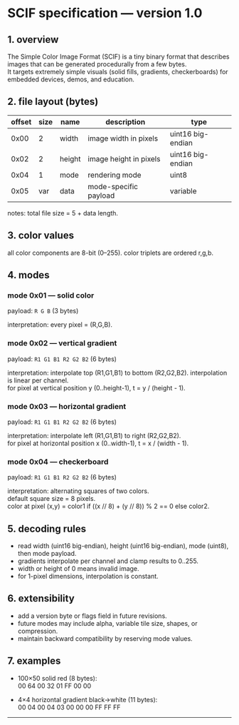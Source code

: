 # SCIF specification — version 1.0

## 1. overview
The Simple Color Image Format (SCIF) is a tiny binary format that describes images that can be generated procedurally from a few bytes.  
It targets extremely simple visuals (solid fills, gradients, checkerboards) for embedded devices, demos, and education.

## 2. file layout (bytes)

| offset | size | name   | description                     | type |
|--------|------|--------|----------------------------------|------|
| 0x00   | 2    | width  | image width in pixels           | uint16 big-endian |
| 0x02   | 2    | height | image height in pixels          | uint16 big-endian |
| 0x04   | 1    | mode   | rendering mode                  | uint8 |
| 0x05   | var  | data   | mode-specific payload           | variable |

notes: total file size = 5 + data length.

## 3. color values
all color components are 8-bit (0–255). color triplets are ordered r,g,b.

## 4. modes

### mode 0x01 — solid color
payload: `R G B` (3 bytes)

interpretation: every pixel = (R,G,B).

### mode 0x02 — vertical gradient
payload: `R1 G1 B1 R2 G2 B2` (6 bytes)

interpretation: interpolate top (R1,G1,B1) to bottom (R2,G2,B2). interpolation is linear per channel.  
for pixel at vertical position y (0..height-1), t = y / (height - 1).

### mode 0x03 — horizontal gradient
payload: `R1 G1 B1 R2 G2 B2` (6 bytes)

interpretation: interpolate left (R1,G1,B1) to right (R2,G2,B2).  
for pixel at horizontal position x (0..width-1), t = x / (width - 1).

### mode 0x04 — checkerboard
payload: `R1 G1 B1 R2 G2 B2` (6 bytes)

interpretation: alternating squares of two colors.  
default square size = 8 pixels.  
color at pixel (x,y) = color1 if ((x // 8) + (y // 8)) % 2 == 0 else color2.

## 5. decoding rules
- read width (uint16 big-endian), height (uint16 big-endian), mode (uint8), then mode payload.  
- gradients interpolate per channel and clamp results to 0..255.  
- width or height of 0 means invalid image.  
- for 1-pixel dimensions, interpolation is constant.

## 6. extensibility
- add a version byte or flags field in future revisions.  
- future modes may include alpha, variable tile size, shapes, or compression.  
- maintain backward compatibility by reserving mode values.

## 7. examples
- 100×50 solid red (8 bytes):  
00 64 00 32 01 FF 00 00

- 4×4 horizontal gradient black→white (11 bytes):  
00 04 00 04 03 00 00 00 FF FF FF
---
